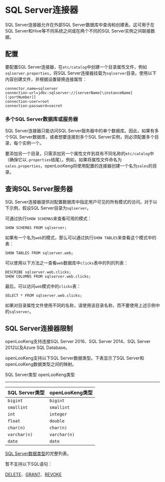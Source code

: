
# SQL Server连接器

SQL Server连接器允许在外部SQL Server数据库中查询和创建表。这可用于在SQL Server和Hive等不同系统之间或在两个不同的SQL Server实例之间联接数据。

## 配置

要配置SQL Server连接器，在`etc/catalog`中创建一个目录属性文件，例如`sqlserver.properties`，将SQL Server连接器挂载为`sqlserver`目录。使用以下内容创建文件，并根据设置替换连接属性：

``` properties
connector.name=sqlserver
connection-url=jdbc:sqlserver://[serverName[\instanceName][:portNumber]]
connection-user=root
connection-password=secret
```

### 多个SQL Server数据库或服务器

SQL Server连接器只能访问SQL Server服务器中的单个数据库。因此，如果有多个SQL Server数据库，或者想要连接到多个SQL Server实例，则必须配置多个目录，每个实例一个。

要添加另一个目录，只需添加另一个属性文件到具有不同名称的`etc/catalog`中（确保它以`.properties`结尾）。例如，如果将属性文件命名为`sales.properties`，openLooKeng将使用配置的连接器创建一个名为`sales`的目录。

## 查询SQL Server服务器

SQL Server连接器提供对配置数据库中指定用户可见的所有模式的访问。对于以下示例，假设SQL Server目录为`sqlserver`。

可通过执行`SHOW SCHEMAS`来查看可用的模式：

    SHOW SCHEMAS FROM sqlserver;

如果有一个名为`web`的模式，那么可以通过执行`SHOW TABLES`来查看这个模式中的表：

    SHOW TABLES FROM sqlserver.web;

可以使用以下方法之一查看`web`数据库中`clicks`表中的列的列表：

    DESCRIBE sqlserver.web.clicks;
    SHOW COLUMNS FROM sqlserver.web.clicks;

最后，可以访问`web`模式中的`clicks`表：

    SELECT * FROM sqlserver.web.clicks;

如果对目录属性文件使用不同的名称，请使用该目录名称，而不要使用上述示例中的`sqlserver`。

## SQL Server连接器限制

openLooKeng支持连接SQL Server 2016、SQL Server 2014、SQL Server 2012以及Azure SQL Database。

openLooKeng支持以下SQL Server数据类型。下表显示了SQL Server和openLooKeng数据类型之间的映射。

SQL Server类型   openLooKeng类型

-------------------------------


| SQL Server类型| openLooKeng类型|
|:----------|:----------|
| `bigint`| `bigint`|
| `smallint`| `smallint`|
| `int`| `integer`|
| `float`| `double`|
| `char(n)`| `char(n)`|
| `varchar(n)`| `varchar(n)`|
| `date`| `date`|

[SQL Server数据类型](https://msdn.microsoft.com/en-us/library/ms187752.aspx )的完整列表。

暂不支持以下SQL语句：

[DELETE](../sql/delete.html)、[GRANT](../sql/grant.html)、[REVOKE](../sql/revoke.html)